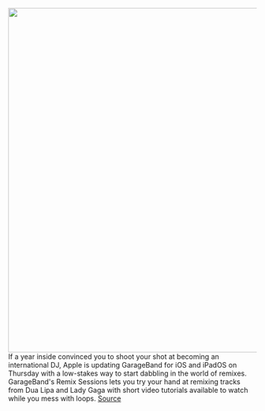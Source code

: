 <img src='https://cdn.vox-cdn.com/thumbor/Pd19Unv51H10mTYqHDUj1I6vuPI=/0x0:1960x1306/1200x800/filters:focal(824x497:1136x809)/cdn.vox-cdn.com/uploads/chorus_image/image/69652209/apple_garageband_update_jul21_hero_07292021.0.jpg' width='700px' /><br/>
If a year inside convinced you to shoot your shot at becoming an international DJ, Apple is updating GarageBand for iOS and iPadOS on Thursday with a low-stakes way to start dabbling in the world of remixes. GarageBand's Remix Sessions lets you try your hand at remixing tracks from Dua Lipa and Lady Gaga with short video tutorials available to watch while you mess with loops.
<a href='https://www.theverge.com/2021/7/29/22600217/garageband-remix-sessions-lady-gaga-dual-lipa'> Source <a/>